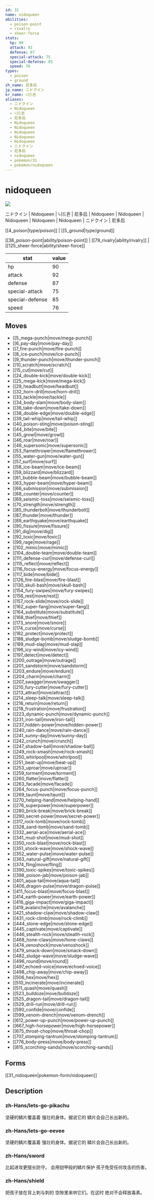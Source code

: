 ```yaml
---
id: 31
name: nidoqueen
abilities:
  - poison-point
  - rivalry
  - sheer-force
stats:
  hp: 90
  attack: 92
  defense: 87
  special-attack: 75
  special-defense: 85
  speed: 76
types:
  - poison
  - ground
zh_name: 尼多后
jp_name: ニドクイン
kr_name: 니드퀸
aliases:
  - ニドクイン
  - Nidoqueen
  - 니드퀸
  - 尼多后
  - Nidoqueen
  - Nidoqueen
  - Nidoqueen
  - Nidoqueen
  - Nidoqueen
  - ニドクイン
  - 尼多后
  - nidoqueen
  - pokemon/31
  - pokemon/nidoqueen
---
```

# nidoqueen

![](https://raw.githubusercontent.com/PokeAPI/sprites/master/sprites/pokemon/31.png)

ニドクイン | Nidoqueen | 니드퀸 | 尼多后 | Nidoqueen | Nidoqueen | Nidoqueen | Nidoqueen | Nidoqueen | ニドクイン | 尼多后

[[4_poison|type/poison]] | [[5_ground|type/ground]]

[[38_poison-point|ability/poison-point]] | [[79_rivalry|ability/rivalry]] | [[125_sheer-force|ability/sheer-force]]

|stat|value|
|---|---|
|hp|90|
|attack|92|
|defense|87|
|special-attack|75|
|special-defense|85|
|speed|76|


## Moves

- [[5_mega-punch|move/mega-punch]]
- [[6_pay-day|move/pay-day]]
- [[7_fire-punch|move/fire-punch]]
- [[8_ice-punch|move/ice-punch]]
- [[9_thunder-punch|move/thunder-punch]]
- [[10_scratch|move/scratch]]
- [[15_cut|move/cut]]
- [[24_double-kick|move/double-kick]]
- [[25_mega-kick|move/mega-kick]]
- [[29_headbutt|move/headbutt]]
- [[32_horn-drill|move/horn-drill]]
- [[33_tackle|move/tackle]]
- [[34_body-slam|move/body-slam]]
- [[36_take-down|move/take-down]]
- [[38_double-edge|move/double-edge]]
- [[39_tail-whip|move/tail-whip]]
- [[40_poison-sting|move/poison-sting]]
- [[44_bite|move/bite]]
- [[45_growl|move/growl]]
- [[46_roar|move/roar]]
- [[48_supersonic|move/supersonic]]
- [[53_flamethrower|move/flamethrower]]
- [[55_water-gun|move/water-gun]]
- [[57_surf|move/surf]]
- [[58_ice-beam|move/ice-beam]]
- [[59_blizzard|move/blizzard]]
- [[61_bubble-beam|move/bubble-beam]]
- [[63_hyper-beam|move/hyper-beam]]
- [[66_submission|move/submission]]
- [[68_counter|move/counter]]
- [[69_seismic-toss|move/seismic-toss]]
- [[70_strength|move/strength]]
- [[85_thunderbolt|move/thunderbolt]]
- [[87_thunder|move/thunder]]
- [[89_earthquake|move/earthquake]]
- [[90_fissure|move/fissure]]
- [[91_dig|move/dig]]
- [[92_toxic|move/toxic]]
- [[99_rage|move/rage]]
- [[102_mimic|move/mimic]]
- [[104_double-team|move/double-team]]
- [[111_defense-curl|move/defense-curl]]
- [[115_reflect|move/reflect]]
- [[116_focus-energy|move/focus-energy]]
- [[117_bide|move/bide]]
- [[126_fire-blast|move/fire-blast]]
- [[130_skull-bash|move/skull-bash]]
- [[154_fury-swipes|move/fury-swipes]]
- [[156_rest|move/rest]]
- [[157_rock-slide|move/rock-slide]]
- [[162_super-fang|move/super-fang]]
- [[164_substitute|move/substitute]]
- [[168_thief|move/thief]]
- [[173_snore|move/snore]]
- [[174_curse|move/curse]]
- [[182_protect|move/protect]]
- [[188_sludge-bomb|move/sludge-bomb]]
- [[189_mud-slap|move/mud-slap]]
- [[196_icy-wind|move/icy-wind]]
- [[197_detect|move/detect]]
- [[200_outrage|move/outrage]]
- [[201_sandstorm|move/sandstorm]]
- [[203_endure|move/endure]]
- [[204_charm|move/charm]]
- [[207_swagger|move/swagger]]
- [[210_fury-cutter|move/fury-cutter]]
- [[213_attract|move/attract]]
- [[214_sleep-talk|move/sleep-talk]]
- [[216_return|move/return]]
- [[218_frustration|move/frustration]]
- [[223_dynamic-punch|move/dynamic-punch]]
- [[231_iron-tail|move/iron-tail]]
- [[237_hidden-power|move/hidden-power]]
- [[240_rain-dance|move/rain-dance]]
- [[241_sunny-day|move/sunny-day]]
- [[242_crunch|move/crunch]]
- [[247_shadow-ball|move/shadow-ball]]
- [[249_rock-smash|move/rock-smash]]
- [[250_whirlpool|move/whirlpool]]
- [[251_beat-up|move/beat-up]]
- [[253_uproar|move/uproar]]
- [[259_torment|move/torment]]
- [[260_flatter|move/flatter]]
- [[263_facade|move/facade]]
- [[264_focus-punch|move/focus-punch]]
- [[269_taunt|move/taunt]]
- [[270_helping-hand|move/helping-hand]]
- [[276_superpower|move/superpower]]
- [[280_brick-break|move/brick-break]]
- [[290_secret-power|move/secret-power]]
- [[317_rock-tomb|move/rock-tomb]]
- [[328_sand-tomb|move/sand-tomb]]
- [[332_aerial-ace|move/aerial-ace]]
- [[341_mud-shot|move/mud-shot]]
- [[350_rock-blast|move/rock-blast]]
- [[351_shock-wave|move/shock-wave]]
- [[352_water-pulse|move/water-pulse]]
- [[363_natural-gift|move/natural-gift]]
- [[374_fling|move/fling]]
- [[390_toxic-spikes|move/toxic-spikes]]
- [[398_poison-jab|move/poison-jab]]
- [[401_aqua-tail|move/aqua-tail]]
- [[406_dragon-pulse|move/dragon-pulse]]
- [[411_focus-blast|move/focus-blast]]
- [[414_earth-power|move/earth-power]]
- [[416_giga-impact|move/giga-impact]]
- [[419_avalanche|move/avalanche]]
- [[421_shadow-claw|move/shadow-claw]]
- [[431_rock-climb|move/rock-climb]]
- [[444_stone-edge|move/stone-edge]]
- [[445_captivate|move/captivate]]
- [[446_stealth-rock|move/stealth-rock]]
- [[468_hone-claws|move/hone-claws]]
- [[474_venoshock|move/venoshock]]
- [[479_smack-down|move/smack-down]]
- [[482_sludge-wave|move/sludge-wave]]
- [[496_round|move/round]]
- [[497_echoed-voice|move/echoed-voice]]
- [[498_chip-away|move/chip-away]]
- [[506_hex|move/hex]]
- [[510_incinerate|move/incinerate]]
- [[511_quash|move/quash]]
- [[523_bulldoze|move/bulldoze]]
- [[525_dragon-tail|move/dragon-tail]]
- [[529_drill-run|move/drill-run]]
- [[590_confide|move/confide]]
- [[599_venom-drench|move/venom-drench]]
- [[612_power-up-punch|move/power-up-punch]]
- [[667_high-horsepower|move/high-horsepower]]
- [[675_throat-chop|move/throat-chop]]
- [[707_stomping-tantrum|move/stomping-tantrum]]
- [[776_body-press|move/body-press]]
- [[815_scorching-sands|move/scorching-sands]]

## Forms



[[31_nidoqueen|pokemon-form/nidoqueen]]

## Description

### zh-Hans/lets-go-pikachu

坚硬的鳞片覆盖着
强壮的身体。据说它的
鳞片会自己长出新的。

### zh-Hans/lets-go-eevee

坚硬的鳞片覆盖着
强壮的身体。据说它的
鳞片会自己长出新的。

### zh-Hans/sword

比起进攻更擅长防守。
会用铠甲般的鳞片保护
孩子免受任何攻击的伤害。

### zh-Hans/shield

把孩子放在背上刺与刺的
空隙里来哄它们。在这时
绝对不会释放毒素。

